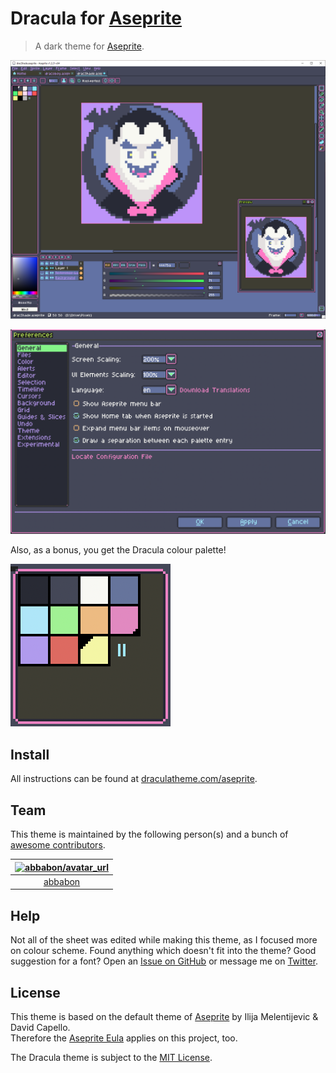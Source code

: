# Dracula for [Aseprite](https://www.aseprite.org/)

> A dark theme for [Aseprite](https://www.aseprite.org/).

![Screenshot](./screenshot.png)

![Screenshot](./screenshot2.png)

Also, as a bonus, you get the Dracula colour palette!

![Screenshot](./screenshot3.png)

## Install

All instructions can be found at [draculatheme.com/aseprite](https://draculatheme.com/aseprite).

## Team

This theme is maintained by the following person(s) and a bunch of [awesome contributors](https://github.com/dracula/aseprite/graphs/contributors).

| [![abbabon/avatar_url]][abbabon] |
|:--------------------------------------:|
|              [abbabon]              |

[abbabon]: https://github.com/abbabon
[abbabon/avatar_url]: https://avatars1.githubusercontent.com/u/1280330?s=70



## Help
Not all of the sheet was edited while making this theme, as I focused more on colour scheme. Found anything which doesn't fit into the theme? Good suggestion for a font? Open an [Issue on GitHub](https://github.com/abbabon/aseprite-dracula-theme/issues/new "New Issue &#183; abbabon/aseprite-dracula-theme") or message me on [Twitter](https://twitter.com/abbabon).

## License
This theme is based on the default theme of [Aseprite](http://aseprite.org "Aseprite - Animated sprite editor & pixel art tool") by Ilija Melentijevic & David Capello.  
Therefore the [Aseprite Eula](https://github.com/aseprite/aseprite/blob/master/EULA.txt "aseprite/EULA.txt at master &#183; aseprite/aseprite") applies on this project, too.

The Dracula theme is subject to the [MIT License](./LICENSE).
